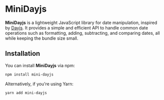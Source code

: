 # MiniDayjs

**MiniDayjs** is a lightweight JavaScript library for date manipulation, inspired by [Dayjs](https://day.js.org/). It provides a simple and efficient API to handle common date operations such as formatting, adding, subtracting, and comparing dates, all while keeping the bundle size small.

## Installation

You can install **MiniDayjs** via npm:

```bash
npm install mini-dayjs
```

Alternatively, if you're using Yarn:

```bash
yarn add mini-dayjs
```